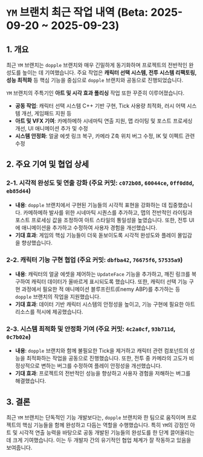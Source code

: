 # `YM` 브랜치 최근 작업 내역 (Beta: 2025-09-20 ~ 2025-09-23)

## 1. 개요
최근 `YM` 브랜치는 `dopple` 브랜치와 매우 긴밀하게 동기화하며 프로젝트의 전반적인 완성도를 높이는 데 기여했습니다. 주요 작업은 **캐릭터 선택 시스템, 전투 시스템 리팩토링, 성능 최적화** 등 핵심 기능을 중심으로 `dopple` 브랜치와 공동으로 진행되었습니다. 

`YM` 브랜치의 주특기인 **아트 및 시각 효과 폴리싱** 작업 또한 꾸준히 이루어졌습니다.

- **공동 작업**: 캐릭터 선택 시스템 C++ 기반 구현, Tick 사용량 최적화, 러시 어택 시스템 개선, 게임패드 지원 등
- **아트 및 VFX 기여**: 카메하메하 시네마틱 연출 지원, 맵 라이팅 및 포스트 프로세싱 개선, UI 애니메이션 추가 및 수정
- **시스템 안정화**: 얼굴 에셋 링크 복구, 카메라 Z축 위치 버그 수정, IK 및 이펙트 관련 수정

## 2. 주요 기여 및 협업 상세

### 2-1. 시각적 완성도 및 연출 강화 (주요 커밋: `c072b08`, `60044ce`, `0ff0d8d`, `eb85d44`)
- **내용**: `dopple` 브랜치에서 구현된 기능들의 시각적 표현을 강화하는 데 집중했습니다. 카메하메하 발사를 위한 시네마틱 시퀀스를 추가하고, 맵의 전반적인 라이팅과 포스트 프로세싱 값을 조정하여 아트 스타일의 통일성을 높였습니다. 또한, 전투 UI에 애니메이션을 추가하고 수정하여 사용자 경험을 개선했습니다.
- **기대 효과**: 게임의 핵심 기능들이 더욱 돋보이도록 시각적 완성도와 플레이 몰입감을 향상했습니다.

### 2-2. 캐릭터 기능 구현 협업 (주요 커밋: `dbfba42`, `76675f6`, `57535a9`)
- **내용**: 캐릭터의 얼굴 에셋을 제어하는 `UpdateFace` 기능을 추가하고, 깨진 링크를 복구하여 캐릭터 데이터가 올바르게 표시되도록 했습니다. 또한, 캐릭터 선택 기능 구현 과정에서 필요한 적 애니메이션 블루프린트(Enemy ABP)를 추가하는 등 `dopple` 브랜치의 작업을 지원했습니다.
- **기대 효과**: 데이터 기반 캐릭터 시스템의 안정성을 높이고, 기능 구현에 필요한 아트 리소스를 적시에 제공했습니다.

### 2-3. 시스템 최적화 및 안정화 기여 (주요 커밋: `4c2a0cf`, `93b711d`, `0c7b02e`)
- **내용**: `dopple` 브랜치와 함께 불필요한 Tick을 제거하고 캐릭터 관련 컴포넌트의 성능을 최적화하는 작업을 공동으로 진행했습니다. 또한, 전투 중 카메라의 고도가 비정상적으로 변하는 버그를 수정하여 플레이 안정성을 개선했습니다.
- **기대 효과**: 프로젝트의 전반적인 성능을 향상하고 사용자 경험을 저해하는 버그를 해결했습니다.

## 3. 결론
최근 `YM` 브랜치는 단독적인 기능 개발보다는, `dopple` 브랜치와 한 팀으로 움직이며 프로젝트의 핵심 기능들을 함께 완성하고 다듬는 역할을 수행했습니다. 특히 `YM`의 강점인 아트 및 시각적 연출 능력을 바탕으로 공동 개발된 기능들의 완성도를 한 단계 끌어올리는 데 크게 기여했습니다. 이는 두 개발자 간의 유기적인 협업 체계가 잘 작동하고 있음을 보여줍니다.